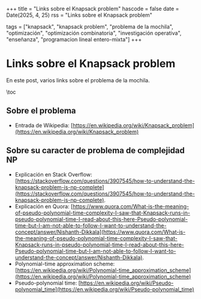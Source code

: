 +++
title = "Links sobre el Knapsack problem"
hascode = false
date = Date(2025, 4, 25)
rss = "Links sobre el Knapsack problem"

tags = ["knapsack", "knapsack problem", "problema de la mochila", "optimización", "optimización combinatoria", "investigación operativa", "enseñanza", "programacion lineal entero-mixta"]
+++

# Links sobre el Knapsack problem

En este post, varios links sobre el problema de la mochila.

\toc

## Sobre el problema

 * Entrada de Wikipedia: [https://en.wikipedia.org/wiki/Knapsack_problem](https://en.wikipedia.org/wiki/Knapsack_problem)

## Sobre su caracter de problema de complejidad NP

 * Explicación en Stack Overflow: [https://stackoverflow.com/questions/3907545/how-to-understand-the-knapsack-problem-is-np-complete](https://stackoverflow.com/questions/3907545/how-to-understand-the-knapsack-problem-is-np-complete).
 * Explicación en Quora: [https://www.quora.com/What-is-the-meaning-of-pseudo-polynomial-time-complexity-I-saw-that-Knapsack-runs-in-pseudo-polynomial-time-I-read-about-this-here-Pseudo-polynomial-time-but-I-am-not-able-to-follow-I-want-to-understand-the-concept/answer/Nishanth-Dikkala](https://www.quora.com/What-is-the-meaning-of-pseudo-polynomial-time-complexity-I-saw-that-Knapsack-runs-in-pseudo-polynomial-time-I-read-about-this-here-Pseudo-polynomial-time-but-I-am-not-able-to-follow-I-want-to-understand-the-concept/answer/Nishanth-Dikkala).
 * Polynomial-time approximation scheme: [https://en.wikipedia.org/wiki/Polynomial-time_approximation_scheme](https://en.wikipedia.org/wiki/Polynomial-time_approximation_scheme)
 * Pseudo-polynomial time: [https://en.wikipedia.org/wiki/Pseudo-polynomial_time](https://en.wikipedia.org/wiki/Pseudo-polynomial_time)
